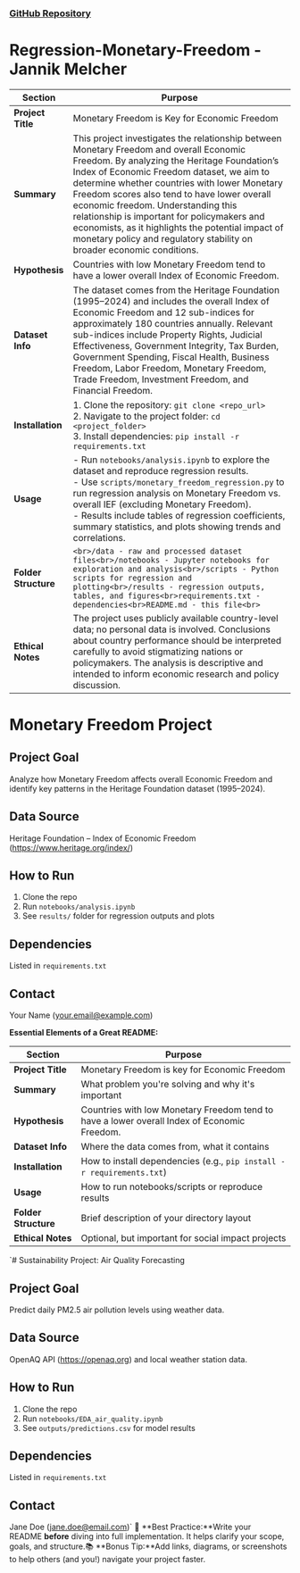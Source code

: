 ###   [GitHub Repository]([https://github.com/deinname/deinprojekt](https://github.com/Jannik-m12/Regression-Monetary-Freedom))

 
 
 # Regression-Monetary-Freedom - Jannik Melcher


| **Section** | **Purpose** |
| --- | --- |
| **Project Title** | Monetary Freedom is Key for Economic Freedom |
| **Summary** | This project investigates the relationship between Monetary Freedom and overall Economic Freedom. By analyzing the Heritage Foundation’s Index of Economic Freedom dataset, we aim to determine whether countries with lower Monetary Freedom scores also tend to have lower overall economic freedom. Understanding this relationship is important for policymakers and economists, as it highlights the potential impact of monetary policy and regulatory stability on broader economic conditions. |
| **Hypothesis** | Countries with low Monetary Freedom tend to have a lower overall Index of Economic Freedom. |
| **Dataset Info** | The dataset comes from the Heritage Foundation (1995–2024) and includes the overall Index of Economic Freedom and 12 sub-indices for approximately 180 countries annually. Relevant sub-indices include Property Rights, Judicial Effectiveness, Government Integrity, Tax Burden, Government Spending, Fiscal Health, Business Freedom, Labor Freedom, Monetary Freedom, Trade Freedom, Investment Freedom, and Financial Freedom. |
| **Installation** | 1. Clone the repository: `git clone <repo_url>`<br>2. Navigate to the project folder: `cd <project_folder>`<br>3. Install dependencies: `pip install -r requirements.txt` |
| **Usage** | - Run `notebooks/analysis.ipynb` to explore the dataset and reproduce regression results.<br>- Use `scripts/monetary_freedom_regression.py` to run regression analysis on Monetary Freedom vs. overall IEF (excluding Monetary Freedom).<br>- Results include tables of regression coefficients, summary statistics, and plots showing trends and correlations. |
| **Folder Structure** | ```<br>/data - raw and processed dataset files<br>/notebooks - Jupyter notebooks for exploration and analysis<br>/scripts - Python scripts for regression and plotting<br>/results - regression outputs, tables, and figures<br>requirements.txt - dependencies<br>README.md - this file<br>``` |
| **Ethical Notes** | The project uses publicly available country-level data; no personal data is involved. Conclusions about country performance should be interpreted carefully to avoid stigmatizing nations or policymakers. The analysis is descriptive and intended to inform economic research and policy discussion. |

# Monetary Freedom Project

## Project Goal
Analyze how Monetary Freedom affects overall Economic Freedom and identify key patterns in the Heritage Foundation dataset (1995–2024).

## Data Source
Heritage Foundation – Index of Economic Freedom (https://www.heritage.org/index/)

## How to Run
1. Clone the repo  
2. Run `notebooks/analysis.ipynb`  
3. See `results/` folder for regression outputs and plots  

## Dependencies
Listed in `requirements.txt`

## Contact
Your Name (your.email@example.com)



















**Essential Elements of a Great README:**

| **Section** | **Purpose** |
| --- | --- |
| **Project Title** | Monetary Freedom is key for Economic  Freedom |
| **Summary** | What problem you're solving and why it's important |
| **Hypothesis** | Countries with low Monetary Freedom tend to have a lower overall Index of Economic Freedom. |
| **Dataset Info** | Where the data comes from, what it contains |
| **Installation** | How to install dependencies (e.g., `pip install -r requirements.txt`) |
| **Usage** | How to run notebooks/scripts or reproduce results |
| **Folder Structure** | Brief description of your directory layout |
| **Ethical Notes** | Optional, but important for social impact projects |

`# Sustainability Project: Air Quality Forecasting

## Project Goal
Predict daily PM2.5 air pollution levels using weather data.

## Data Source
OpenAQ API (https://openaq.org) and local weather station data.

## How to Run
1. Clone the repo
2. Run `notebooks/EDA_air_quality.ipynb`
3. See `outputs/predictions.csv` for model results

## Dependencies
Listed in `requirements.txt`

## Contact
Jane Doe (jane.doe@email.com)`
🧠 **Best Practice:**Write your README **before** diving into full implementation. It helps clarify your scope, goals, and structure.📚 **Bonus Tip:**Add links, diagrams, or screenshots to help others (and you!) navigate your project faster.
